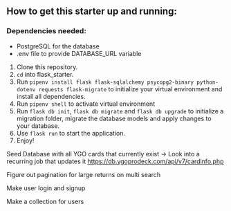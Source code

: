 ## How to get this starter up and running:

### Dependencies needed:
- PostgreSQL for the database
- .env file to provide DATABASE_URL variable

1. Clone this repository.
2. ```cd``` into flask_starter.
3. Run ```pipenv install flask flask-sqlalchemy psycopg2-binary python-dotenv requests flask-migrate``` to initialize your virtual environment and install all dependencies.
4. Run ```pipenv shell``` to activate virtual environment
5. Run ```flask db init```, ```flask db migrate``` and ```flask db upgrade``` to initialize a migration folder, migrate the database models and apply changes to your database.
6. Use ```flask run``` to start the application.
5. Enjoy!

Seed Database with all YGO cards that currently exist
-> Look into a recurring job that updates it
https://db.ygoprodeck.com/api/v7/cardinfo.php


Figure out pagination for large returns on multi search

Make user login and signup

Make a collection for users

